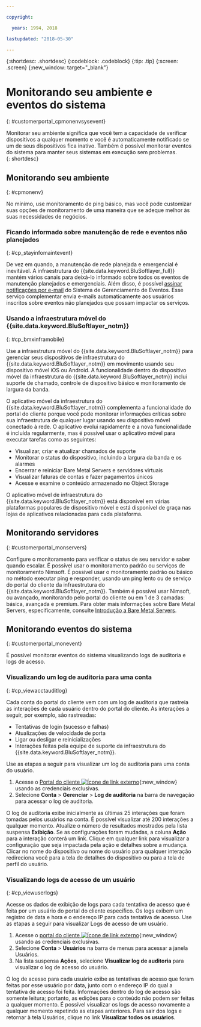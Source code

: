 ```yaml
---

copyright:

  years: 1994, 2018

lastupdated: "2018-05-30"

---
```


{:shortdesc: .shortdesc}
{:codeblock: .codeblock}
{:tip: .tip}
{:screen: .screen}
{:new_window: target="_blank"}


# Monitorando seu ambiente e eventos do sistema
{: #customerportal_cpmonenvsysevent}

Monitorar seu ambiente significa que você tem a capacidade de verificar dispositivos a qualquer momento e você é automaticamente notificado se um de seus dispositivos fica inativo. Também é possível monitorar eventos do sistema para manter seus sistemas em execução sem problemas.  
{: shortdesc}

## Monitorando seu ambiente
{: #cpmonenv}

No mínimo, use monitoramento de ping básico, mas você pode customizar suas opções de monitoramento de uma maneira que se adeque melhor às suas necessidades de negócios.

### Ficando informado sobre manutenção de rede e eventos não planejados
{: #cp_stayinfomaintevent}

De vez em quando, a manutenção de rede planejada e emergencial é inevitável. A infraestrutura do {{site.data.keyword.BluSoftlayer_full}} mantém vários canais para deixá-lo informado sobre todos os eventos de manutenção planejados e emergenciais. Além disso, é possível [assinar notificações por e-mail](/docs/customer-portal/cpsub2not.html) do Sistema de Gerenciamento de Eventos. Esse serviço complementar envia e-mails automaticamente aos usuários inscritos sobre eventos não planejados que possam impactar os serviços.

### Usando a infraestrutura móvel do {{site.data.keyword.BluSoftlayer_notm}}
{: #cp_bmxinframobile}

Use a infraestrutura móvel do {{site.data.keyword.BluSoftlayer_notm}} para gerenciar seus dispositivos de infraestrutura do {{site.data.keyword.BluSoftlayer_notm}} em movimento usando seu dispositivo móvel iOS ou Android. A funcionalidade dentro do dispositivo móvel da infraestrutura do {{site.data.keyword.BluSoftlayer_notm}} inclui suporte de chamado, controle de dispositivo básico e monitoramento de largura da banda.

O aplicativo móvel da infraestrutura do {{site.data.keyword.BluSoftlayer_notm}} complementa a funcionalidade do portal do cliente porque você pode monitorar informações críticas sobre sua infraestrutura de qualquer lugar usando seu dispositivo móvel conectado à rede. O aplicativo evolui rapidamente e a nova funcionalidade é incluída regularmente, mas é possível usar o aplicativo móvel para executar tarefas como as seguintes:
  * Visualizar, criar e atualizar chamados de suporte
  * Monitorar o status do dispositivo, incluindo a largura da banda e os alarmes
  * Encerrar e reiniciar Bare Metal Servers e servidores virtuais
  * Visualizar faturas de contas e fazer pagamentos únicos
  * Acesse e examine o conteúdo armazenado no Object Storage

O aplicativo móvel de infraestrutura do {{site.data.keyword.BluSoftlayer_notm}} está disponível em várias plataformas populares de dispositivo móvel e está disponível de graça nas lojas de aplicativos relacionadas para cada plataforma.

## Monitorando servidores
{: #customerportal_monservers}

Configure o monitoramento para verificar o status de seu servidor e saber quando escalar. É possível usar o monitoramento padrão ou serviços de monitoramento Nimsoft. É possível usar o monitoramento padrão ou básico no método executar ping e responder, usando um ping lento ou de serviço do portal do cliente da infraestrutura do {{site.data.keyword.BluSoftlayer_notm}}. Também é possível usar Nimsoft, ou avançado, monitorando pelo portal do cliente ou em 1 de 3 camadas: básica, avançada e premium. Para obter mais informações sobre Bare Metal Servers, especificamente, consulte [Introdução a Bare Metal Servers](/docs/bare-metal/about.html).

## Monitorando eventos do sistema
{: #customerportal_monevent}

É possível monitorar eventos do sistema visualizando logs de auditoria e logs de acesso.

### Visualizando um log de auditoria para uma conta
{: #cp_viewacctauditlog}

Cada conta do portal do cliente vem com um log de auditoria que rastreia as interações de cada usuário dentro do portal do cliente. As interações a seguir, por exemplo, são rastreadas:
  * Tentativas de login (sucesso e falhas)
  * Atualizações de velocidade de porta
  * Ligar ou desligar e reinicializações
  * Interações feitas pela equipe de suporte da infraestrutura do {{site.data.keyword.BluSoftlayer_notm}}.

Use as etapas a seguir para visualizar um log de auditoria para uma conta do usuário.

1. Acesse o [Portal do cliente ![Ícone de link externo](../icons/launch-glyph.svg)](https://control.softlayer.com/){:new_window} usando as credenciais exclusivas.
2. Selecione **Conta** > **Gerenciar** > **Log de auditoria** na barra de navegação para acessar o log de auditoria.

O log de auditoria exibe inicialmente as últimas 25 interações que foram tomadas pelos usuários na conta. É possível visualizar até 200 interações a qualquer momento. Atualize o número de resultados mostrados pela lista suspensa **Exibição**. Se as configurações foram mudadas, a coluna **Ação** para a interação conterá um link. Clique em qualquer link para visualizar a configuração que seja impactada pela ação e detalhes sobre a mudança. Clicar no nome do dispositivo ou nome do usuário para qualquer interação redireciona você para a tela de detalhes do dispositivo ou para a tela de perfil do usuário.

### Visualizando logs de acesso de um usuário
{: #cp_viewuserlogs}

Acesse os dados de exibição de logs para cada tentativa de acesso que é feita por um usuário do portal do cliente específico. Os logs exibem um registro de data e hora e o endereço IP para cada tentativa de acesso. Use as etapas a seguir para visualizar Logs de acesso de um usuário.

1. Acesse o [portal do cliente ![Ícone de link externo](../icons/launch-glyph.svg)](https://control.softlayer.com/){:new_window} usando as credenciais exclusivas.
2. Selecione **Conta** > **Usuários** na barra de menus para acessar a janela Usuários.
3. Na lista suspensa **Ações**, selecione **Visualizar log de auditoria** para visualizar o log de acesso do usuário.

O log de acesso para cada usuário exibe as tentativas de acesso que foram feitas por esse usuário por data, junto com o endereço IP do qual a tentativa de acesso foi feita. Informações dentro do log de acesso são somente leitura; portanto, as edições para o conteúdo não podem ser feitas a qualquer momento. É possível visualizar os logs de acesso novamente a qualquer momento repetindo as etapas anteriores. Para sair dos logs e retornar à tela Usuários, clique no link **Visualizar todos os usuários**.
